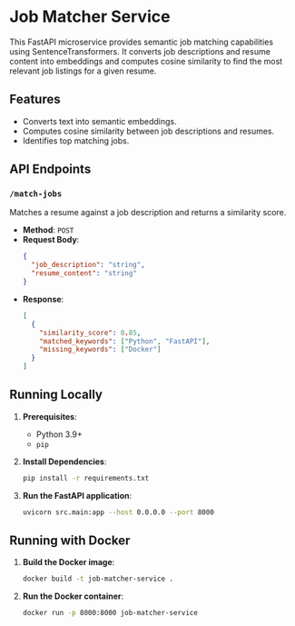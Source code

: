 # Job Matcher Service

This FastAPI microservice provides semantic job matching capabilities using SentenceTransformers. It converts job descriptions and resume content into embeddings and computes cosine similarity to find the most relevant job listings for a given resume.

## Features

- Converts text into semantic embeddings.
- Computes cosine similarity between job descriptions and resumes.
- Identifies top matching jobs.

## API Endpoints

### `/match-jobs`

Matches a resume against a job description and returns a similarity score.

- **Method**: `POST`
- **Request Body**:
    ```json
    {
      "job_description": "string",
      "resume_content": "string"
    }
    ```
- **Response**:
    ```json
    [
      {
        "similarity_score": 0.85,
        "matched_keywords": ["Python", "FastAPI"],
        "missing_keywords": ["Docker"]
      }
    ]
    ```

## Running Locally

1.  **Prerequisites**:
    - Python 3.9+
    - `pip`

2.  **Install Dependencies**:
    ```bash
    pip install -r requirements.txt
    ```

3.  **Run the FastAPI application**:
    ```bash
    uvicorn src.main:app --host 0.0.0.0 --port 8000
    ```

## Running with Docker

1.  **Build the Docker image**:
    ```bash
    docker build -t job-matcher-service .
    ```

2.  **Run the Docker container**:
    ```bash
    docker run -p 8000:8000 job-matcher-service
    ```